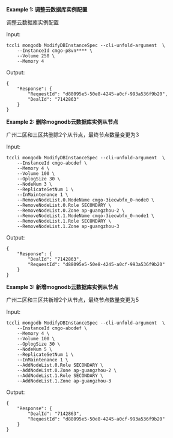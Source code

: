 **Example 1: 调整云数据库实例配置**

调整云数据库实例配置

Input: 

```
tccli mongodb ModifyDBInstanceSpec --cli-unfold-argument  \
    --InstanceId cmgo-p8vn**** \
    --Volume 250 \
    --Memory 4
```

Output: 
```
{
    "Response": {
        "RequestId": "d88095e5-50e8-4245-a0cf-993a536f9b20",
        "DealId": "7142863"
    }
}
```

**Example 2: 删除mognodb云数据库实例从节点**

广州二区和三区共删除2个从节点，最终节点数量变更为3

Input: 

```
tccli mongodb ModifyDBInstanceSpec --cli-unfold-argument  \
    --InstanceId cmgo-abcdef \
    --Memory 4 \
    --Volume 100 \
    --OplogSize 30 \
    --NodeNum 3 \
    --ReplicateSetNum 1 \
    --InMaintenance 1 \
    --RemoveNodeList.0.NodeName cmgo-3iecwbfx_0-node0 \
    --RemoveNodeList.0.Role SECONDARY \
    --RemoveNodeList.0.Zone ap-guangzhou-2 \
    --RemoveNodeList.1.NodeName cmgo-3iecwbfx_0-node1 \
    --RemoveNodeList.1.Role SECONDARY \
    --RemoveNodeList.1.Zone ap-guangzhou-3
```

Output: 
```
{
    "Response": {
        "DealId": "7142863",
        "RequestId": "d88095e5-50e8-4245-a0cf-993a536f9b20"
    }
}
```

**Example 3: 新增mognodb云数据库实例从节点**

广州二区和三区共新增2个从节点，最终节点数量变更为5

Input: 

```
tccli mongodb ModifyDBInstanceSpec --cli-unfold-argument  \
    --InstanceId cmgo-abcdef \
    --Memory 4 \
    --Volume 100 \
    --OplogSize 30 \
    --NodeNum 5 \
    --ReplicateSetNum 1 \
    --InMaintenance 1 \
    --AddNodeList.0.Role SECONDARY \
    --AddNodeList.0.Zone ap-guangzhou-2 \
    --AddNodeList.1.Role SECONDARY \
    --AddNodeList.1.Zone ap-guangzhou-3
```

Output: 
```
{
    "Response": {
        "DealId": "7142863",
        "RequestId": "d88095e5-50e8-4245-a0cf-993a536f9b20"
    }
}
```

